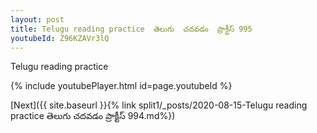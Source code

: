 ```yaml
---
layout: post
title: Telugu reading practice  తెలుగు  చదవడం  ప్రాక్టీస్ 995
youtubeId: Z96KZAVr3lQ
---
```

 
 
Telugu reading practice
 
 
 
 
 


{% include youtubePlayer.html id=page.youtubeId %}
 
[Next]({{ site.baseurl }}{% link  split1/_posts/2020-08-15-Telugu reading practice  తెలుగు  చదవడం  ప్రాక్టీస్ 994.md%})
 
